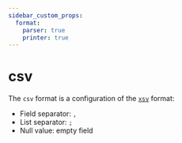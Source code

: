 ```yaml
---
sidebar_custom_props:
  format:
    parser: true
    printer: true
---
```


# csv

The `csv` format is a configuration of the [`xsv`](xsv.md) format:

- Field separator: `,`
- List separator: `;`
- Null value: empty field

